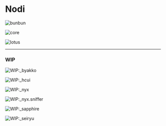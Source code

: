 # Nodi

<!--PACKAGE_BADGE_BEGIN-->
![bunbun](https://img.shields.io/static/v1?label=bunbun&message=1.0.17&color=CB3837&logo=npm&style=for-the-badge)

![core](https://img.shields.io/static/v1?label=core&message=1.0.4&color=CB3837&logo=npm&style=for-the-badge)

![lotus](https://img.shields.io/static/v1?label=lotus&message=1.0.0&color=CB3837&logo=npm&style=for-the-badge)


---
### WIP

![WIP:_byakko](https://img.shields.io/static/v1?label=byakko&message=wip-1.0.0&color=343434&logo=npm&style=for-the-badge)

![WIP:_hcui](https://img.shields.io/static/v1?label=hcui&message=wip-1.0.0&color=343434&logo=npm&style=for-the-badge)

![WIP:_nyx](https://img.shields.io/static/v1?label=nyx&message=wip-1.0.0&color=343434&logo=npm&style=for-the-badge)

![WIP:_nyx.sniffer](https://img.shields.io/static/v1?label=nyx.sniffer&message=wip-1.0.0&color=343434&logo=npm&style=for-the-badge)

![WIP:_sapphire](https://img.shields.io/static/v1?label=sapphire&message=wip-1.0.0&color=343434&logo=npm&style=for-the-badge)

![WIP:_seiryu](https://img.shields.io/static/v1?label=seiryu&message=wip-1.0.0&color=343434&logo=npm&style=for-the-badge)

<!--PACKAGE_BADGE_END-->